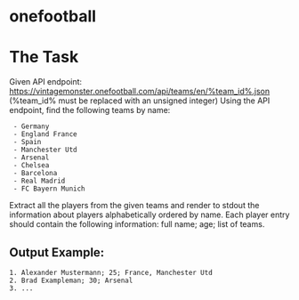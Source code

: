 onefootball
===

# The Task
  Given API endpoint: https://vintagemonster.onefootball.com/api/teams/en/%team_id%.json (%team_id% must be replaced with an unsigned integer)
  Using the API endpoint, find the following teams by name:
 ```
  - Germany 
  - England France
  - Spain 
  - Manchester Utd 
  - Arsenal 
  - Chelsea 
  - Barcelona
  - Real Madrid
  - FC Bayern Munich
  ```
  Extract all the players from the given teams and render to stdout the information about players alphabetically ordered by name. Each player entry should contain the following information: 
  full name; age; list of teams.
 
## Output Example:
  ```
  1. Alexander Mustermann; 25; France, Manchester Utd
  2. Brad Exampleman; 30; Arsenal
  3. ...
  ```
